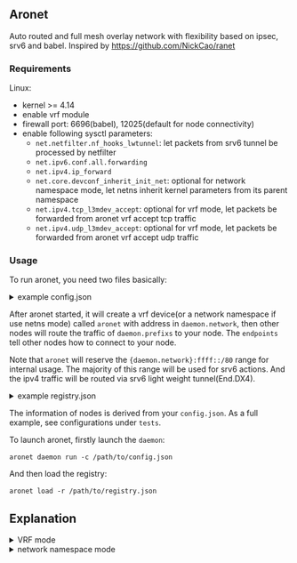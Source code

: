 ## Aronet

Auto routed and full mesh overlay network with flexibility based on ipsec, srv6 and babel. Inspired by https://github.com/NickCao/ranet

### Requirements

Linux:
+ kernel >= 4.14
+ enable vrf module
+ firewall port: 6696(babel), 12025(default for node connectivity)
+ enable following sysctl parameters:
	+ `net.netfilter.nf_hooks_lwtunnel`: let packets from srv6 tunnel be processed by netfilter
	+ `net.ipv6.conf.all.forwarding`
    + `net.ipv4.ip_forward`
    + `net.core.devconf_inherit_init_net`: optional for network namespace mode, let netns inherit kernel parameters from its parent namespace
    + `net.ipv4.tcp_l3mdev_accept`: optional for vrf mode, let packets be forwarded from aronet vrf accept tcp traffic
    + `net.ipv4.udp_l3mdev_accept`: optional for vrf mode, let packets be forwarded from aronet vrf accept udp traffic

### Usage


To run aronet, you need two files basically:

<details>

<summary> example config.json </summary>

#### `config.json`

 `config.json` contains basic configuration for running aronet, example:
 
 ```json
{
  "private_key": "./test/config/moon/private.pem",
  "organization": "example",
  "common_name": "host-01",
  "daemon": {
    "prefixs": [
      "192.168.128.1/24"
    ],
    "use_netns": false,
    "network": "fd66::1/64" # must be a v6 network with prefix less or equal to 64
  },
  # endpoints are some ip:port pairs for establishing tunnels with other nodes in a registry
  "endpoints": [
    {
      "address": "1.1.1.1",
      "port": 12025,
    },
    {
      "address_family": "ip6",
      "address": null,
      "port": 12025,
      "serial_number": 1
    }
  ]
}
```

</details>

After aronet started, it will create a vrf device(or a network namespace if use netns mode) called `aronet` with address in `daemon.network`, then other nodes will route the traffic of `daemon.prefixs` to your node. The `endpoints` tell other nodes how to connect to your node.

Note that `aronet` will reserve the `{daemon.network}:ffff::/80` range for internal usage. The majority of this range will be used for srv6 actions. And the ipv4 traffic will be routed via srv6 light weight tunnel(End.DX4).

<details>

<summary> example registry.json </summary>

#### `registry.json`

`registry.json` contains information of nodes in a mesh overlay network. And your nodes will connect to the nodes in `registry.json`. example:
```json
[
  {
    "public_key": "-- raw pem of public key --",
    "organization": "example",
    "nodes": [
      {
        "common_name": "host-01",
        "endpoints": [
          {
            "address": "2.2.2.2",
            "port": 12345,
          },
          {
            "address": "::1",
            "port": 12345
          }
        ],
        "remarks": {
          "prefixs": [
            "192.168.128.1/24"
          ],
          "network": "fd66::1/64"
        }
      }
    ]
  },
  {
    "public_key": "-- raw pem of public key --",
    "organization": "example2",
    "nodes": [
      {
        "common_name": "host-01",
        "endpoints": [
          {
            "address": "1.1.1.2",
            "port": 12345
          },
          {
            "address": "::1",
            "port": 12345
          }
        ],
        "remarks": {
          "prefixs": [
            "192.168.129.1/24"
          ],
          "network": "fd67::1/64"
        }
      }
    ]
  }
]
```

</details>

The information of nodes is derived from your `config.json`. As a full example, see configurations under `tests`.

To launch aronet, firstly launch the `daemon`:
```shell
aronet daemon run -c /path/to/config.json
```
And then load the registry:
```shell
aronet load -r /path/to/registry.json
```


## Explanation

<details>

<summary> VRF mode </summary>

### VRF mode

![topology of vrf mode](/assets/images/topology-vrf.png)



</details>

<details>

<summary> network namespace mode </summary>

### network namespace mode

![topology of vrf mode](/assets/images/topology-netns.png)


</details>

